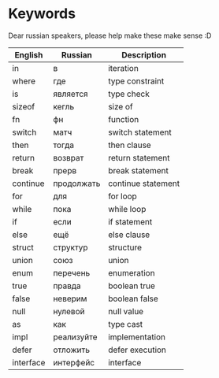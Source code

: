 # Keywords

Dear russian speakers, please help make these make sense :D

| English    | Russian       | Description        |
|------------|---------------|--------------------|
| in         | в             | iteration          |
| where      | где           | type constraint    |
| is         | является      | type check         |
| sizeof     | кегль         | size of            |
| fn         | фн            | function           |
| switch     | матч          | switch statement   |
| then       | тогда         | then clause        |
| return     | возврат       | return statement   |
| break      | прерв         | break statement    |
| continue   | продолжать    | continue statement |
| for        | для           | for loop           |
| while      | пока          | while loop         |
| if         | если          | if statement       |
| else       | ещё           | else clause        |
| struct     | структур      | structure          |
| union      | союз          | union              |
| enum       | перечень      | enumeration        |
| true       | правда        | boolean true       |
| false      | неверим       | boolean false      |
| null       | нулевой       | null value         |
| as         | как           | type cast          |
| impl       | реализуйте    | implementation     |
| defer      | отложить      | defer execution    |
| interface  | интерфейс     | interface          |